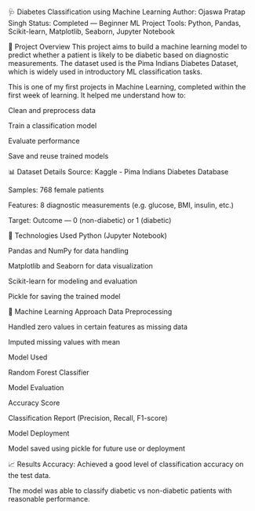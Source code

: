 🩺 Diabetes Classification using Machine Learning
Author: Ojaswa Pratap Singh
Status: Completed — Beginner ML Project
Tools: Python, Pandas, Scikit-learn, Matplotlib, Seaborn, Jupyter Notebook

📌 Project Overview
This project aims to build a machine learning model to predict whether a patient is likely to be diabetic based on diagnostic measurements. The dataset used is the Pima Indians Diabetes Dataset, which is widely used in introductory ML classification tasks.

This is one of my first projects in Machine Learning, completed within the first week of learning. It helped me understand how to:

Clean and preprocess data

Train a classification model

Evaluate performance

Save and reuse trained models

📊 Dataset Details
Source: Kaggle - Pima Indians Diabetes Database

Samples: 768 female patients

Features: 8 diagnostic measurements (e.g. glucose, BMI, insulin, etc.)

Target: Outcome — 0 (non-diabetic) or 1 (diabetic)

🔧 Technologies Used
Python (Jupyter Notebook)

Pandas and NumPy for data handling

Matplotlib and Seaborn for data visualization

Scikit-learn for modeling and evaluation

Pickle for saving the trained model

🧠 Machine Learning Approach
Data Preprocessing

Handled zero values in certain features as missing data

Imputed missing values with mean

Model Used

Random Forest Classifier

Model Evaluation

Accuracy Score

Classification Report (Precision, Recall, F1-score)

Model Deployment

Model saved using pickle for future use or deployment

📈 Results
Accuracy: Achieved a good level of classification accuracy on the test data.

The model was able to classify diabetic vs non-diabetic patients with reasonable performance.
